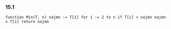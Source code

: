 ### 15.1
`function Min(T, n)
   najmn := T[1]
      for i := 2 to n
         if T[i] < najmn
            najmn = T[i]
   return najmn`
